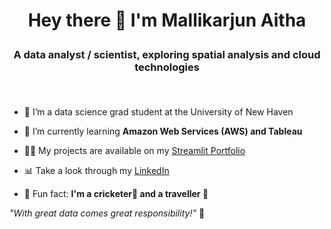 # <p align="center"> Hey there 👋 I'm Mallikarjun Aitha</p>
### <p align="center"> A data analyst / scientist, exploring spatial analysis and cloud technologies</p><br>

- 🔭 I’m a data science grad student at the University of New Haven<br>

- 🌱 I’m currently learning <b>Amazon Web Services (AWS) and Tableau</b> <br>

- 👨‍💻 My projects are available on my [Streamlit Portfolio](https://mallikarjun.streamlit.app)  <br>

- 📊 Take a look through my [LinkedIn](https://www.linkedin.com/in/mallikarjun-aitha/)  <br>

- 💬 Fun fact: <b>I'm a cricketer🏏 and a traveller 💼</b><br>

_"With great data comes great responsibility!"_ 🚀  
